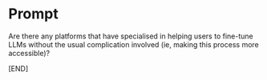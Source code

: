 # Prompt

Are there any platforms that have specialised in helping users to fine-tune LLMs without the usual complication involved (ie, making this process more accessible)?

[END]